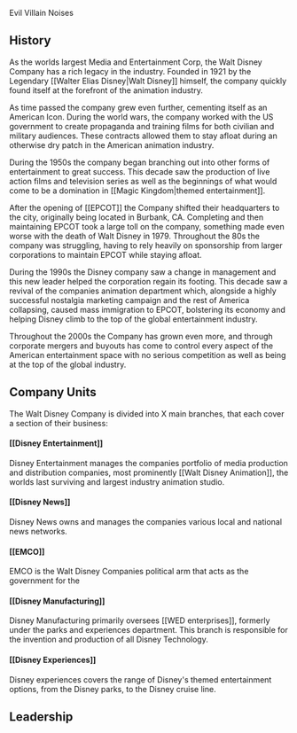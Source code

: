 Evil Villain Noises

## History

As the worlds largest Media and Entertainment Corp, the Walt Disney Company has a rich legacy in the industry. Founded in 1921 by the Legendary [[Walter Elias Disney|Walt Disney]] himself, the company quickly found itself at the forefront of the animation industry. 

As time passed the company grew even further, cementing itself as an American Icon. During the world wars, the company worked with the US government to create propaganda and training films for both civilian and military audiences. These contracts allowed them to stay afloat during an otherwise dry patch in the American animation industry.

During the 1950s the company began branching out into other forms of entertainment to great success. This decade saw the production of live action films and television series as well as the beginnings of what would come to be a domination in [[Magic Kingdom|themed entertainment]].  

After the opening of [[EPCOT]] the Company shifted their headquarters to the city, originally being located in Burbank, CA. Completing and then maintaining EPCOT took a large toll on the company, something made even worse with the death of Walt Disney in 1979. Throughout the 80s the company was struggling, having to rely heavily on sponsorship from larger corporations to maintain EPCOT while staying afloat.

During the 1990s the Disney company saw a change in management and this new leader helped the corporation regain its footing. This decade saw a revival of the companies animation department which, alongside a highly successful nostalgia marketing campaign and the rest of America collapsing, caused mass immigration to EPCOT, bolstering its economy and helping Disney climb to the top of the global entertainment industry.

Throughout the 2000s the Company has grown even more, and through corporate mergers and buyouts has come to control every aspect of the American entertainment space with no serious competition as well as being at the top of the global industry.

## Company Units

The Walt Disney Company is divided into X main branches, that each cover a section of their business:
#### [[Disney Entertainment]]

Disney Entertainment manages the companies portfolio of media production and distribution companies, most prominently [[Walt Disney Animation]], the worlds last surviving and largest industry animation studio. 

#### [[Disney News]]

Disney News  owns and manages the companies various local and national news networks.

#### [[EMCO]]

EMCO is the Walt Disney Companies political arm that acts as the government for the

#### [[Disney Manufacturing]]

Disney Manufacturing primarily oversees [[WED enterprises]], formerly under the parks and experiences department. This branch is responsible for the invention and production of all Disney Technology.

#### [[Disney Experiences]]

Disney experiences covers the range of Disney's themed entertainment options, from the Disney parks, to the Disney cruise line.

## Leadership

